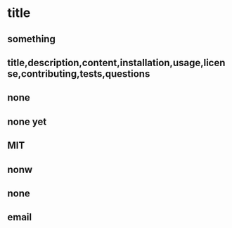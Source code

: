 # title
  ## something
  ## title,description,content,installation,usage,license,contributing,tests,questions 
  ## none 
  ## none yet 
  ## MIT
  ## nonw 
  ## none 
  ## email